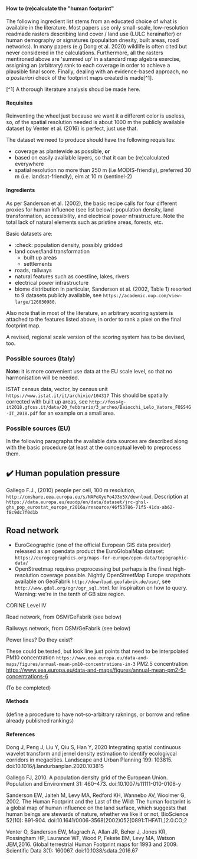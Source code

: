 #### How to (re)calculate the "human footprint"
The following ingredient list stems from an educated choice of what is available in the literature. Most papers use only small-scale, low-resolution readmade rasters describing land cover / land use (LULC herainafter) or human demography or signatures (populaiton dnesity, built areas, road networks).
In many papers (e.g Dong et al. 2020) wildlife is often cited but never considered in the calculations.
Furthermore, all the rasters mentironed above are 'summed up' in a standard map algebra exercise, assigning an (arbitrary) rank to each coverage in order to achieve a plausible final score.
Finally, dealing with an evidence-based approach, no _a posteriori_ check of the footprint maps created is made[^1].

[^1] A thorough literature analysis shoud be made here.

#### Requisites
Reinventing the wheel just because we want it a different color is useless, so, of the spatial resolution needed is about 1000 m the publicly available dataset by Venter et al. (2016) is perfect, just use that.

The dataset we need to produce should have the following requisites:
  - coverage as plantewide as possible, **or**
  - based on easily available layers, so that it can be (re)calculated everywhere
  - spatial resolution no more than 250 m (i.e MODIS-friendly), preferred 30 m (i.e. landsat-friendly), eim at 10 m (sentinel-2)

#### Ingredients
As per Sanderson et al. (2002), the basic recipe calls for four different proxies for human influence (see list below): population density, land transformation, accessibility, and electrical power nfrastructure.
Note the total lack of natural elements such as pristine areas, forests, etc.

Basic datasets are:
  - :check: population density, possibly gridded
  - land cover/land transformation
    - built up areas
    - settlements
  - roads, railways
  - natural features such as coestline, lakes, rivers
  - electrical power infrastructure
  - biome distribution
In particular, Sanderson et al. (2002, Table 1) resorted to 9 datasets publicly available, see `https://academic.oup.com/view-large/126030980`.

Also note that in most of the literature, an arbitrary scoring system is attached to the features listed above, in order to rank a pixel on the final footprint map.

A revised, regional scale version of the scoring system has to be devised, too. 

### Possible sources (Italy)
**Note:** it is more convenient use data at the EU scale level, so that no harmonisation will be needed. 
 
ISTAT census data, vector, by census unit `https://www.istat.it/it/archivio/104317`
This should be spatially corrected with built up areas, see `http://foss4g-it2018.gfoss.it/data/20_febbrario/3_archeo/Baiocchi_Lelo_Vatore_FOSS4G-IT_2018.pdf` for an example on a small area.



### Possible sources (EU)
In the following paragraphs the available data sources are described along with the basic procedure (at least at the conceptual level) to preprocess them.

## :heavy_check_mark: Human population pressure
Gallego F.J., (2010) people per cell, 100 m resolution, `http://cmshare.eea.europa.eu/s/NAPoXyePo4J3o5X/download`. Description at `https://data.europa.eu/euodp/en/data/dataset/jrc-ghsl-ghs_pop_eurostat_europe_r2016a/resource/46f53786-71f5-41da-ab62-f8c9dc7f0d1b`


## Road network
  - EuroGeographic (one of the official European GIS data provider) released as an opendata product the EuroGlobalMap dataset: `https://eurogeographics.org/maps-for-europe/open-data/topographic-data/`
  - OpenStreetmap requires preprocessing but perhaps is the finest high-resolution coverage possible. Nightly OpenStreetMap Europe snapshots available on GeoFabrik `http://download.geofabrik.de/osm/`, see `http://www.gdal.org/ogr/ogr_sql.html` for inspiraiton on how to query. Warning: we're in the tenth of GB size region.

CORINE Level IV

Road network, from OSM/GeFabrik (see below)

Railways network, from OSM/GeFabrik (see below)

Power lines? Do they exist?







These could be tested, but look line just points that need to be interpolated
PM10 concentration `https://www.eea.europa.eu/data-and-maps/figures/annual-mean-pm10-concentrations-in-3`
PM2.5 concentration https://www.eea.europa.eu/data-and-maps/figures/annual-mean-pm2-5-concentrations-6


(To be completed)


#### Methods
(define a procedure to have not-so-arbitrary raknings, or borrow and refine already published rankings)


#### References
Dong J, Peng J, Liu Y, Qiu S, Han Y, 2020 Integrating spatial continuous wavelet transform and jernel density estimation to identify ecologivcal corridors in megacities. Landscape and Urban Planning 199: 103815. doi:10.1016/j.landurbanplan.2020.103815

Gallego FJ, 2010. A population density grid of the European Union. Population and Environment 31: 460–473. doi:10.1007/s11111-010-0108-y

Sanderson EW, Jaiteh M, Levy MA, Redford KH, Wannebo AV, Woolmer G, 2002. The Human Footprint and the Last of the Wild: The human footprint is a global map of human influence on the land surface, which suggests that human beings are stewards of nature, whether we like it or not, BioScience 52(10): 891-904. doi:10.1641/0006-3568(2002)052[0891:THFATL]2.0.CO;2

Venter O, Sanderson EW, Magrach A, Allan JR, Beher J, Jones KR, Possingham HP, Laurance WF, Wood P, Fekete BM, Levy MA, Watson JEM,2016. Global terrestrial Human Footprint maps for 1993 and 2009. Scientific Data 3(1): 160067. doi:10.1038/sdata.2016.67



